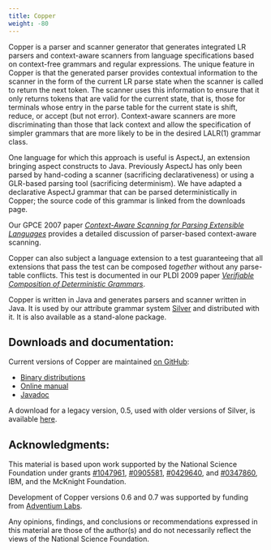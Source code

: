 ```yaml
---
title: Copper
weight: -80
---
```


Copper is a parser and scanner generator that generates integrated LR
parsers and context-aware scanners from language specifications based
on context-free grammars and regular expressions. The unique feature
in Copper is that the generated parser provides contextual information
to the scanner in the form of the current LR parse state when the
scanner is called to return the next token. The scanner uses this
information to ensure that it only returns tokens that are valid for
the current state, that is, those for terminals whose entry in the
parse table for the current state is shift, reduce, or accept (but not
error). Context-aware scanners are more discriminating than those that
lack context and allow the specification of simpler grammars that are
more likely to be in the desired LALR(1) grammar class. 

One language for which this approach is useful is AspectJ, an
extension bringing aspect constructs to Java. Previously AspectJ has
only been parsed by hand-coding a scanner (sacrificing
declarativeness) or using a GLR-based parsing tool (sacrificing
determinism). We have adapted a declarative AspectJ grammar that can
be parsed deterministically in Copper; the source code of this grammar
is linked from the downloads page. 

Our GPCE 2007 paper <a
href="http://www-users.cs.umn.edu/~evw/pubs/vanwyk07gpce/">
<em>Context-Aware Scanning for Parsing Extensible Languages</em></a>
provides a detailed discussion of parser-based context-aware scanning.

Copper can also subject a language extension to a test guaranteeing
that all extensions that pass the test can be
composed <em>together</em> without any parse-table conflicts. This
test is documented in our PLDI 2009 paper
<a href="http://www-users.cs.umn.edu/~evw/pubs/schwerdfeger09pldi/"><em>Verifiable Composition of Deterministic Grammars</em></a>.

Copper is written in Java and generates parsers and scanner written
in Java.   It is used by our attribute grammar system
<a href="/silver/">Silver</a> and
distributed with it.  It is also available as a stand-alone
package.

## Downloads and documentation:

Current versions of Copper are maintained <a href="http://github.com/melt-umn/copper">on GitHub</a>:

* <a href="https://github.com/melt-umn/copper/releases">Binary distributions</a>
* <a href="https://github.com/melt-umn/copper/blob/master/doc/manual/CopperUserManual.md">Online manual</a>
* <a href="http://melt.cs.umn.edu/copper/current/javadoc">Javadoc</a>

A download for a legacy version, 0.5, used with older versions of
Silver, is available <a href="/downloads/previous-releases.html">here</a>.

## Acknowledgments:

This material is based upon work supported by the National Science
Foundation under grants 
<a href="http://www.nsf.gov/awardsearch/showAward.do?AwardNumber=1047961">#1047961</a>,
<a href="http://www.nsf.gov/awardsearch/showAward.do?AwardNumber=0905581">#0905581</a>,
<a href="http://www.nsf.gov/awardsearch/showAward.do?AwardNumber=0429640">#0429640</a>,
and
<a href="http://www.nsf.gov/awardsearch/showAward.do?AwardNumber=0347860">#0347860</a>,
IBM, and the McKnight Foundation.

Development of Copper versions 0.6 and 0.7 was supported by funding
from <a href="http://www.adventiumlabs.com">Adventium Labs</a>. 

Any opinions, findings, and conclusions or recommendations
expressed in this material are those of the author(s) and do not
necessarily reflect the views of the National Science Foundation.
